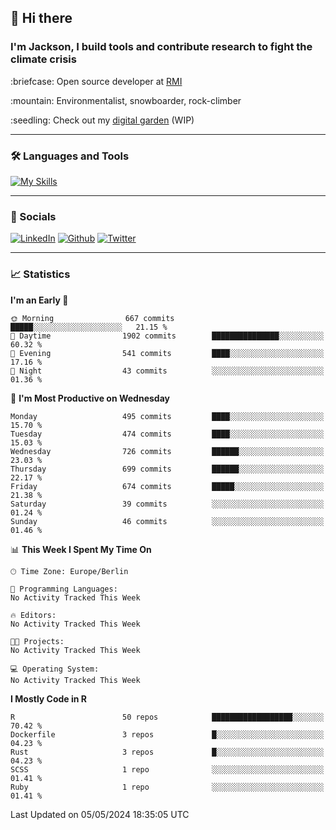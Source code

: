 ## :wave: Hi there
### I'm Jackson, I build tools and contribute research to fight the climate crisis
<p> :briefcase: Open source developer at <a href="https://rmi.org/" alt="RMI">RMI</a></p>
<p> :mountain: Environmentalist, snowboarder, rock-climber</p>
<p> :seedling: Check out my <a href="https://jdhoffa.github.io/" alt="digital garden">digital garden</a> (WIP) </p>

---

### :hammer_and_wrench: Languages and Tools

[![My Skills](https://skillicons.dev/icons?i=r,python,rust,js,html,css,postgresql,neovim,azure,docker,git&perline=6&theme=dark)](https://skillicons.dev)

---

### :iphone: Socials

[![LinkedIn](https://skillicons.dev/icons?i=linkedin&theme=dark)](https://www.linkedin.com/in/jackson-hoffart/) 
[![Github](https://skillicons.dev/icons?i=github&theme=dark)](https://github.com/jdhoffa) 
[![Twitter](https://skillicons.dev/icons?i=twitter&theme=dark)](https://twitter.com/jdhoffart) 

---

### :chart_with_upwards_trend: Statistics

 
<!--START_SECTION:waka-->
**I'm an Early 🐤** 

```text
🌞 Morning                667 commits         █████░░░░░░░░░░░░░░░░░░░░   21.15 % 
🌆 Daytime                1902 commits        ███████████████░░░░░░░░░░   60.32 % 
🌃 Evening                541 commits         ████░░░░░░░░░░░░░░░░░░░░░   17.16 % 
🌙 Night                  43 commits          ░░░░░░░░░░░░░░░░░░░░░░░░░   01.36 % 
```
📅 **I'm Most Productive on Wednesday** 

```text
Monday                   495 commits         ████░░░░░░░░░░░░░░░░░░░░░   15.70 % 
Tuesday                  474 commits         ████░░░░░░░░░░░░░░░░░░░░░   15.03 % 
Wednesday                726 commits         ██████░░░░░░░░░░░░░░░░░░░   23.03 % 
Thursday                 699 commits         ██████░░░░░░░░░░░░░░░░░░░   22.17 % 
Friday                   674 commits         █████░░░░░░░░░░░░░░░░░░░░   21.38 % 
Saturday                 39 commits          ░░░░░░░░░░░░░░░░░░░░░░░░░   01.24 % 
Sunday                   46 commits          ░░░░░░░░░░░░░░░░░░░░░░░░░   01.46 % 
```


📊 **This Week I Spent My Time On** 

```text
🕑︎ Time Zone: Europe/Berlin

💬 Programming Languages: 
No Activity Tracked This Week

🔥 Editors: 
No Activity Tracked This Week

🐱‍💻 Projects: 
No Activity Tracked This Week

💻 Operating System: 
No Activity Tracked This Week
```

**I Mostly Code in R** 

```text
R                        50 repos            ██████████████████░░░░░░░   70.42 % 
Dockerfile               3 repos             █░░░░░░░░░░░░░░░░░░░░░░░░   04.23 % 
Rust                     3 repos             █░░░░░░░░░░░░░░░░░░░░░░░░   04.23 % 
SCSS                     1 repo              ░░░░░░░░░░░░░░░░░░░░░░░░░   01.41 % 
Ruby                     1 repo              ░░░░░░░░░░░░░░░░░░░░░░░░░   01.41 % 
```




 Last Updated on 05/05/2024 18:35:05 UTC
<!--END_SECTION:waka-->
